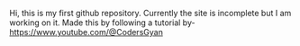 Hi, this is my first github repository. 
Currently the site is incomplete but I am working on it.
Made this by following a tutorial by- https://www.youtube.com/@CodersGyan
